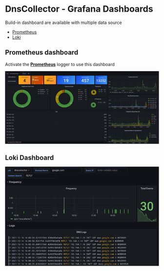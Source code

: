 # DnsCollector - Grafana Dashboards

Build-in dashboard are available with multiple data source

- [Prometheus](https://grafana.com/grafana/dashboards/16630)
- [Loki](https://grafana.com/grafana/dashboards/15415)

## Prometheus dashboard

Activate the **[Prometheus](https://github.com/dmachard/go-dns-collector/blob/main/doc/loggers.md#prometheus)** logger to use this dashboard

<p align="center">
  <img src="dashboard_prometheus.png" alt="dnscollector"/>
</p>

## Loki Dashboard

<p align="center">
  <img src="dashboard_loki.png" alt="dnscollector"/>
</p>